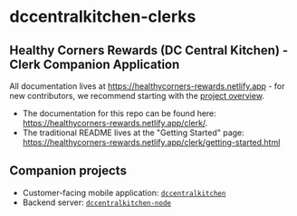 # dccentralkitchen-clerks

## Healthy Corners Rewards (DC Central Kitchen) - Clerk Companion Application

All documentation lives at <https://healthycorners-rewards.netlify.app> - for new contributors, we recommend starting with the [project overview](https://healthycorners-rewards.netlify.app/shared/overview.html).

- The documentation for this repo can be found here: <https://healthycorners-rewards.netlify.app/clerk/>. 
- The traditional README lives at the "Getting Started" page: <https://healthycorners-rewards.netlify.app/clerk/getting-started.html>

## Companion projects

- Customer-facing mobile application: [`dccentralkitchen`](https://github.com/calblueprint/dccentralkitchen)
- Backend server: [`dccentralkitchen-node`](https://github.com/calblueprint/dccentralkitchen-node)
